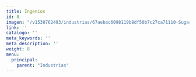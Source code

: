```yaml
---
title: Ingenios
id: 8
imagen: "/v1530762493/industrias/67aebac6098119b8df50b7c27ca71110-Sugarcane.jpg"
link: ''
catalogo: ''
meta_keywords: ''
meta_description: ''
weight: 8
menu:
  principal:
    parent: "Industrias"
---
```

